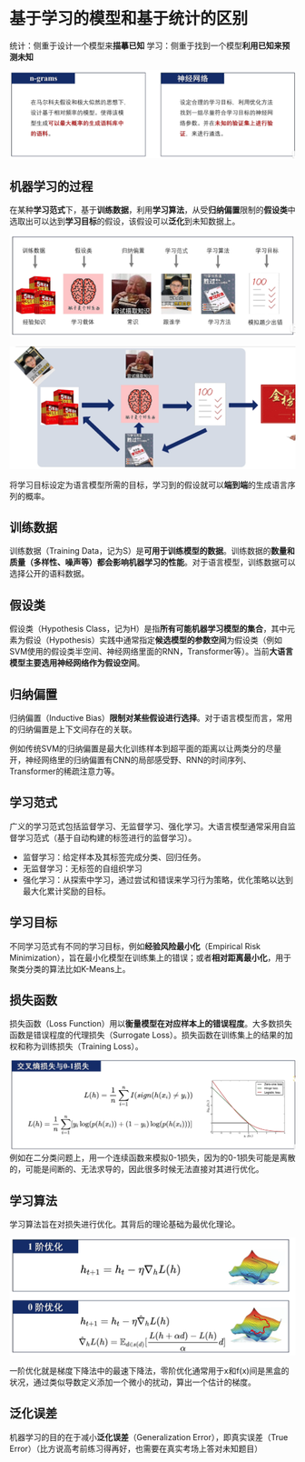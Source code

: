 # 基于学习的模型和基于统计的区别

统计：侧重于设计一个模型来**描摹已知**
学习：侧重于找到一个模型**利用已知来预测未知**

![learning-model](../assets/learning-model/learning-model.png "learning-model")


## 机器学习的过程

在某种**学习范式**下，基于**训练数据**，利用**学习算法**，从受**归纳偏置**限制的**假设类**中选取出可以达到**学习目标**的假设，该假设可以**泛化**到未知数据上。

![learning-element](../assets/learning-model/learning-element.png "learning-element")

![learning-process](../assets/learning-model/learning-process.png "learning-process")

将学习目标设定为语言模型所需的目标，学习到的假设就可以**端到端**的生成语言序列的概率。

## 训练数据

训练数据（Training Data，记为S）是**可用于训练模型的数据**。训练数据的**数量和质量（多样性、噪声等）都会影响机器学习的性能**。对于语言模型，训练数据可以选择公开的语料数据。

## 假设类

假设类（Hypothesis Class，记为H）是指**所有可能机器学习模型的集合**，其中元素为假设（Hypothesis）实践中通常指定**候选模型的参数空间**为假设类（例如SVM使用的假设类半空间、神经网络里面的RNN，Transformer等）。当前**大语言模型主要选用神经网络作为假设空间**。

## 归纳偏置

归纳偏置（Inductive Bias）**限制对某些假设进行选择**。对于语言模型而言，常用的归纳偏置是上下文间存在的关联。

例如传统SVM的归纳偏置是最大化训练样本到超平面的距离以让两类分的尽量开，神经网络里的归纳偏置有CNN的局部感受野、RNN的时间序列、Transformer的稀疏注意力等。

## 学习范式

广义的学习范式包括监督学习、无监督学习、强化学习。大语言模型通常采用自监督学习范式（基于自动构建的标签进行的监督学习）。

- 监督学习：给定样本及其标签完成分类、回归任务。
- 无监督学习：无标签的自组织学习
- 强化学习：从探索中学习，通过尝试和错误来学习行为策略，优化策略以达到最大化累计奖励的目标。

## 学习目标

不同学习范式有不同的学习目标，例如**经验风险最小化**（Empirical Risk Minimization），旨在最小化模型在训练集上的错误；或者**相对距离最小化**，用于聚类分类的算法比如K-Means上。

## 损失函数

损失函数（Loss Function）用以**衡量模型在对应样本上的错误程度**。大多数损失函数是错误程度的代理损失（Surrogate Loss）。损失函数在训练集上的结果的加权和称为训练损失（Training Loss）。

![loss-function](../assets/learning-model/loss-function.png "loss-function")
例如在二分类问题上，用一个连续函数来模拟0-1损失，因为的0-1损失可能是离散的，可能是间断的、无法求导的，因此很多时候无法直接对其进行优化。

## 学习算法

学习算法旨在对损失进行优化。其背后的理论基础为最优化理论。

![learning-algorithm](../assets/learning-model/learning-algorithm.png "learning-algorithm")

一阶优化就是梯度下降法中的最速下降法，零阶优化通常用于x和f(x)间是黑盒的状况，通过类似导数定义添加一个微小的扰动，算出一个估计的梯度。

## 泛化误差

机器学习的目的在于减小**泛化误差**（Generalization Error），即真实误差（True Error）（比方说高考前练习得再好，也需要在真实考场上答对未知题目）


